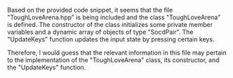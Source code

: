 Based on the provided code snippet, it seems that the file "ToughLoveArena.hpp" is being included and the class "ToughLoveArena" is defined. The constructor of the class initializes some private member variables and a dynamic array of objects of type "SocdPair". The "UpdateKeys" function updates the input state by pressing certain keys.

Therefore, I would guess that the relevant information in this file may pertain to the implementation of the "ToughLoveArena" class, its constructor, and the "UpdateKeys" function.